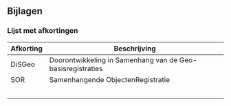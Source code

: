 ## Bijlagen

### Lijst met afkortingen

| Afkorting |   Beschrijving                                                |
|---|---|
|DiSGeo     |   Doorontwikkeling in Samenhang van de Geo-basisregistraties  |
|SOR        |   Samenhangende ObjectenRegistratie                           |
|   |   |
|   |   |
|   |   |
|   |   |
|   |   |
